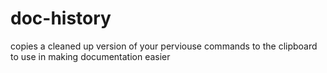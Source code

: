 # doc-history
 copies a cleaned up version of your perviouse commands to the clipboard to use in making documentation easier
